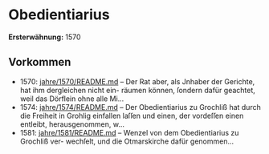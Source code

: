 # Obedientiarius

**Ersterwähnung:** 1570

## Vorkommen
- 1570: [jahre/1570/README.md](../jahre/1570/README.md) – Der Rat aber,
als Jnhaber der Gerichte, hat ihm dergleichen nicht ein-
räumen können, ſondern dafür geachtet, weil das Dörflein
ohne alle Mi...
- 1574: [jahre/1574/README.md](../jahre/1574/README.md) – Der Obedientiarius zu Grochliß hat durch die Freiheit
in Grohlig einfallen laſſen und einen, der vordeſſen einen
entleibt, herausgenommen, w...
- 1581: [jahre/1581/README.md](../jahre/1581/README.md) – Wenzel von dem Obedientiarius zu Grochliß ver-
wechſelt, und die Otmarskirche dafür genommen...
